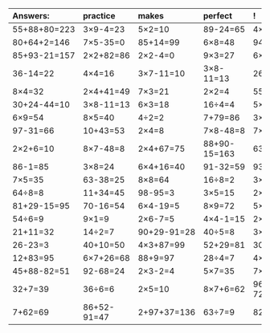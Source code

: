 | Answers: | practice | makes | perfect | ! |
| :--- | :--- | :--- | :--- | :--- |
| 55+88+80=223 | 3×9-4=23 | 5×2=10 | 89-24=65 | 4×3=12 | 
| 80+64+2=146 | 7×5-35=0 | 85+14=99 | 6×8=48 | 94-44=50 | 
| 85+93-21=157 | 2×2+82=86 | 2×2-4=0 | 9×3=27 | 6×2=12 | 
| 36-14=22 | 4×4=16 | 3×7-11=10 | 3×8-11=13 | 26+45=71 | 
| 8×4=32 | 2×4+41=49 | 7×3=21 | 2×2=4 | 55-17=38 | 
| 30+24-44=10 | 3×8-11=13 | 6×3=18 | 16÷4=4 | 5×7+69=104 | 
| 6×9=54 | 8×5=40 | 4÷2=2 | 7+79=86 | 3×2-2=4 | 
| 97-31=66 | 10+43=53 | 2×4=8 | 7×8-48=8 | 7×3+70=91 | 
| 2×2+6=10 | 8×7-48=8 | 2×4+67=75 | 88+90-15=163 | 63-58=5 | 
| 86-1=85 | 3×8=24 | 6×4+16=40 | 91-32=59 | 93-68=25 | 
| 7×5=35 | 63-38=25 | 8×8=64 | 16÷8=2 | 3×6+82=100 | 
| 64÷8=8 | 11+34=45 | 98-95=3 | 3×5=15 | 2×3=6 | 
| 81+29-15=95 | 70-16=54 | 6×4-19=5 | 8×9=72 | 5×5=25 | 
| 54÷6=9 | 9×1=9 | 2×6-7=5 | 4×4-1=15 | 2×6+18=30 | 
| 21+11=32 | 14÷2=7 | 90+29-91=28 | 40÷5=8 | 3×3=9 | 
| 26-23=3 | 40+10=50 | 4×3+87=99 | 52+29=81 | 30÷5=6 | 
| 12+83=95 | 6×7+26=68 | 88+9=97 | 28÷4=7 | 4×4+80=96 | 
| 45+88-82=51 | 92-68=24 | 2×3-2=4 | 5×7=35 | 7×6-40=2 | 
| 32+7=39 | 36÷6=6 | 2×5=10 | 8×7+6=62 | 96+98-72=122 | 
| 7+62=69 | 86+52-91=47 | 2+97+37=136 | 63÷7=9 | 82+9=91 | 
